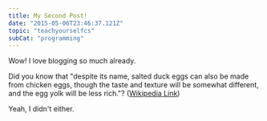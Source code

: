 ```yaml
---
title: My Second Post!
date: "2015-05-06T23:46:37.121Z"
topic: "teachyourselfcs"
subCat: "programming"
---
```


Wow! I love blogging so much already.

Did you know that "despite its name, salted duck eggs can also be made from
chicken eggs, though the taste and texture will be somewhat different, and the
egg yolk will be less rich."?
([Wikipedia Link](http://en.wikipedia.org/wiki/Salted_duck_egg))

Yeah, I didn't either.
